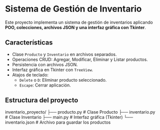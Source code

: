 # Sistema de Gestión de Inventario

Este proyecto implementa un sistema de gestión de inventarios aplicando **POO, colecciones, archivos JSON y una interfaz gráfica con Tkinter**.

## Características
- Clase `Producto` y `Inventario` en archivos separados.
- Operaciones CRUD: Agregar, Modificar, Eliminar y Listar productos.
- Persistencia con archivos JSON.
- Interfaz gráfica en Tkinter con `TreeView`.
- Atajos de teclado:
  - `Delete` o `D`: Eliminar producto seleccionado.
  - `Escape`: Cerrar aplicación.

## Estructura del proyecto
inventario_proyecto/
├── producto.py # Clase Producto
├── inventario.py # Clase Inventario
├── main.py # Interfaz gráfica (Tkinter)
└── inventario.json # Archivo para guardar los productos